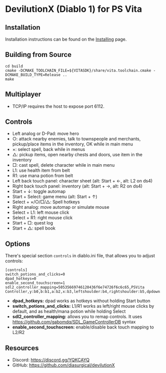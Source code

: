 # DevilutionX (Diablo 1) for PS Vita

## Installation

Installation instructions can be found on the [Installing](/docs/installing.md) page.

## Building from Source

```
cd build
cmake -DCMAKE_TOOLCHAIN_FILE=${VITASDK}/share/vita.toolchain.cmake -DCMAKE_BUILD_TYPE=Release ..
make
```

## Multiplayer
- TCP/IP requires the host to expose port 6112.

## Controls

- Left analog or D-Pad: move hero
- ○: attack nearby enemies, talk to townspeople and merchants, pickup/place items in the inventory, OK while in main menu
- ×: select spell, back while in menus
- △: pickup items, open nearby chests and doors, use item in the inventory
- □: cast spell, delete character while in main menu
- L1: use health item from belt
- R1: use mana potion from belt
- Left back touch panel: character sheet (alt: Start + ←, alt: L2 on ds4)
- Right back touch panel: inventory (alt: Start + →, alt: R2 on ds4)
- Start + ↓: toggle automap
- Start + Select: game menu (alt: Start + ↑)
- Select + ×/○/□/△: Spell hotkeys
- Right analog: move automap or simulate mouse
- Select + L1: left mouse click
- Select + R1: right mouse click
- Start + □: quest log
- Start + △: spell book

## Options

There's special section `controls` in diablo.ini file, that allows you to adjust controls:
```
[controls]
switch_potions_and_clicks=0
dpad_hotkeys=0
enable_second_touchscreen=1
sdl2_controller_mapping=50535669746120436f6e74726f6c6c65,PSVita Controller,y:b0,b:b1,a:b2,x:b3,leftshoulder:b4,rightshoulder:b5,dpdown:b6,dpleft:b7,dpup:b8,dpright:b9,back:b10,start:b11,leftx:a0,lefty:a1,rightx:a2,righty:a3,lefttrigger:a4,righttrigger:a5,leftstick:b14,rightstick:b15,
```

- **dpad_hotkeys:** dpad works as hotkeys without holding Start button
- **switch_potions_and_clicks:** L1/R1 works as left/right mouse clicks by default, and as health/mana potion while holding Select
- **sdl2_controller_mapping:** allows you to remap controls. It uses https://github.com/gabomdq/SDL_GameControllerDB syntax
- **enable_second_touchscreen:** enable/disable back touch mapping to L2/R2

## Resources

* Discord: https://discord.gg/YQKCAYQ
* GitHub: https://github.com/diasurgical/devilutionX
